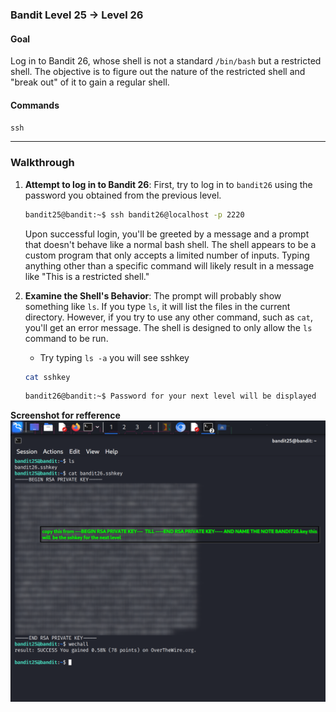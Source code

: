 ### Bandit Level 25 → Level 26

#### **Goal**

Log in to Bandit 26, whose shell is not a standard `/bin/bash` but a restricted shell. The objective is to figure out the nature of the restricted shell and "break out" of it to gain a regular shell.

#### **Commands**

`ssh`

-----

### **Walkthrough**

1.  **Attempt to log in to Bandit 26**: First, try to log in to `bandit26` using the password you obtained from the previous level.

    ```bash
    bandit25@bandit:~$ ssh bandit26@localhost -p 2220
    ```

    Upon successful login, you'll be greeted by a message and a prompt that doesn't behave like a normal bash shell. The shell appears to be a custom program that only accepts a limited number of inputs. Typing anything other than a specific command will likely result in a message like "This is a restricted shell."

2.  **Examine the Shell's Behavior**: The prompt will probably show something like `ls`. If you type `ls`, it will list the files in the current directory. However, if you try to use any other command, such as `cat`, you'll get an error message. The shell is designed to only allow the `ls` command to be run.


      * Try typing `ls -a`  you will see sshkey

    <!-- end list -->

    ```bash
    cat sshkey
    ```


    ```bash
    bandit26@bandit:~$ Password for your next level will be displayed
    ```
**Screenshot for refference**
![](screenshots/command.png)
